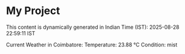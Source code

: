 # My Project

This content is dynamically generated in Indian Time (IST): 2025-08-28 22:59:11 IST


Current Weather in Coimbatore:
Temperature: 23.88 °C
Condition: mist
